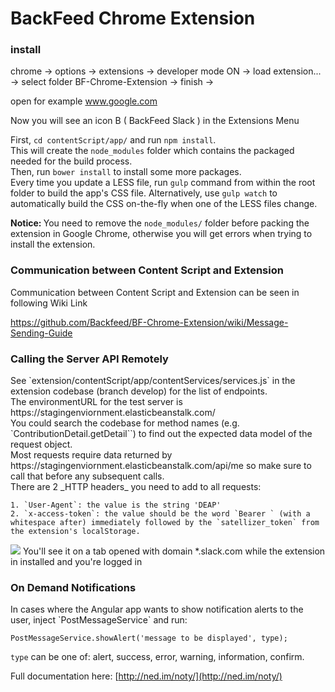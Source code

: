 <h1>BackFeed Chrome Extension</h1>

<h3>install</h3>

chrome -> options -> extensions -> developer mode ON -> load extension... -> select folder BF-Chrome-Extension -> finish -> 

open for example www.google.com 

Now you will see an icon B ( BackFeed Slack ) in the Extensions Menu

First, `cd contentScript/app/` and run `npm install`.<br>
This will create the `node_modules` folder which contains the packaged needed for the build process.<br>
Then, run `bower install` to install some more packages.<br>
Every time you update a LESS file, run `gulp` command from within the root folder to build the app's CSS file. Alternatively, use `gulp watch` to automatically build the CSS on-the-fly when one of the LESS files change.<br>

<b>Notice: </b> You need to remove the `node_modules/` folder before packing the extension in Google Chrome, otherwise you will get errors when trying to install the extension.

<h3>Communication between Content Script and Extension</h3>

Communication between Content Script and Extension can be seen in following Wiki Link

https://github.com/Backfeed/BF-Chrome-Extension/wiki/Message-Sending-Guide

<h3>Calling the Server API Remotely</h3>
See `extension/contentScript/app/contentServices/services.js` in the extension codebase (branch develop) for the list of endpoints.<br>
The environmentURL for the test server is https://stagingenviornment.elasticbeanstalk.com/<br>
You could search the codebase for method names (e.g. `ContributionDetail.getDetail``) to find out the expected data model of the request object.<br>
Most requests require data returned by https://stagingenviornment.elasticbeanstalk.com/api/me so make sure to call that before any subsequent calls.<br>
There are 2 _HTTP headers_ you need to add to all requests:

    1. `User-Agent`: the value is the string 'DEAP'
    2. `x-access-token`: the value should be the word `Bearer ` (with a whitespace after) immediately followed by the `satellizer_token` from the extension's localStorage.

![](http://backfeed.cc/wp-content/uploads/misc/where_to_find_satellizer_token.jpg)
You'll see it on a tab opened with domain *.slack.com while the extension in installed and you're logged in

<h3>On Demand Notifications</h3>
In cases where the Angular app wants to show notification alerts to the user, inject `PostMessageService` and run:

```
PostMessageService.showAlert('message to be displayed', type);
```

`type` can be one of: alert, success, error, warning, information, confirm.

Full documentation here: [http://ned.im/noty/](http://ned.im/noty/)
